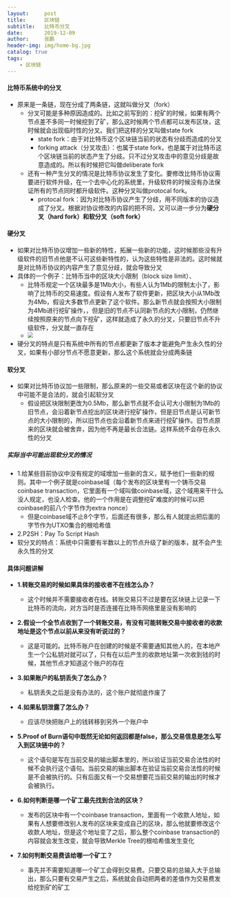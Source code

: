 ```yaml
---
layout:     post 
title:      区块链
subtitle:   比特币分叉
date:       2019-12-09
author:     张鹏
header-img: img/home-bg.jpg
catalog: true   
tags:                         
    - 区块链
---
```


#### 比特币系统中的分叉

- 原来是一条链，现在分成了两条链，这就叫做分叉（fork）
   - 分叉可能是多种原因造成的。比如之前写到的：挖矿的时候，如果有两个节点差不多同一时候挖到了矿，那么这时候两个节点都可以发布区块，这时候就会出现临时性的分叉。我们把这样的分叉叫做state fork
      - state fork：由于对比特币这个区块链当前的状态有分歧而造成的分叉
      - forking attack（分叉攻击）：也属于state fork，也是属于对比特币这个区块链当前的状态产生了分歧。只不过分叉攻击中的意见分歧是故意造成的。所以有时候把它叫做deliberate fork
   - 还有一种产生分叉的情况是比特币协议发生了变化。要修改比特币协议需要进行软件升级，在一个去中心化的系统里，升级软件的时候没有办法保证所有的节点同时都升级软件。这种分叉叫做protocal fork。
      - protocal fork：因为对比特币协议产生了分歧，用不同版本的协议造成了分叉。根据对协议修改的内容的把不同，又可以进一步分为**硬分叉（hard fork）和软分叉（soft fork）**

#### 硬分叉

- 如果对比特币协议增加一些新的特性，拓展一些新的功能，这时候那些没有升级软件的旧节点他是不认可这些新特性的，认为这些特性是非法的。这时候就是对比特币协议的内容产生了意见分歧，就会导致分叉
- 具体的一个例子：比特币当中的区块大小限制（block size limit）、
   - 比特币规定一个区块最多是1Mb大小，有些人认为1Mb的限制太小了，影响了比特币的交易速度。假设有人发布了软件更新，把区块大小从1Mb改为4Mb，假设大多数节点更新了这个软件。那么新节点就会按照大小限制为4Mb进行挖矿操作，，但是旧的节点不认同新节点的大小限制，仍然继续按照原来的节点向下挖矿，这样就造成了永久的分叉，只要旧节点不升级软件，分叉就一直存在
   - <img src="https://vi0.xiu123.cn/live/2019/12/09/10/1003v1575857903747980890.jpg" style="zoom:80%;" />
- 硬分叉的特点是只有系统中所有的节点都更新了版本才能避免产生永久性的分叉，如果有小部分节点不愿意更新，那么这个系统就会分成两条链

#### 软分叉

- 如果对比特币协议加一些限制，那么原来的一些交易或者区块在这个新的协议中可能不是合法的，就会引起软分叉
   - 假设把区块限制更改为0.5Mb，那么新节点就不会认可大小限制为1Mb的旧节点，会沿着新节点挖出的区块进行挖矿操作，但是旧节点是认可新节点的大小限制的，所以旧节点也会沿着新节点来进行挖矿操作。旧节点原来的区块就会被舍弃，因为他不再是最长合法链。这样系统不会存在永久性的分叉

##### 实际当中可能出现软分叉的情况

- 1.给某些目前协议中没有规定的域增加一些新的含义，赋予他们一些新的规则。其中一个例子就是coinbase域（每个发布的区块里有一个铸币交易coinbase transaction，它里面有一个域叫做coinbase域，这个域用来干什么没人规定，也没人检查。他的一个作用是在调整挖矿难度的时候可以把coinbase的前八个字节作为extra nonce）
   - 但是coinbase域不止8个字节，后面还有很多，那么有人就提出把后面的字节作为UTXO集合的根哈希值
- 2.P2SH：Pay To Script Hash
- 软分叉的特点：系统中只需要有半数以上的节点升级了新的版本，就不会产生永久性的分叉

#### 具体问题讲解

- **1.转账交易的时候如果具体的接收者不在线怎么办？**
   - 这个时候并不需要接收者在线。转账交易只不过是要在区块链上记录一下比特币的流向，对方当时是否连接在比特币网络里是没有影响的

- **2.假设一个全节点收到了一个转账交易，有没有可能转账交易中接收者的收款地址是这个节点以前从来没有听说过的？**
   - 这是可能的。比特币账户在创建的时候是不需要通知其他人的，在本地产生一个公私钥对就可以了，只有在以后产生的收款地址第一次收到钱的时候，其他节点才知道这个账户的存在

- **3.如果账户的私钥丢失了怎么办？**
   - 私钥丢失之后是没有办法的，这个账户就彻底作废了

- **4.如果私钥泄露了怎么办？**
   - 应该尽快把账户上的钱转移到另外一个账户中

- **5.Proof of Burn语句中既然无论如何返回都是false，那么交易信息是怎么写入到区块链中的？**
   - 这个语句是写在当前交易的输出脚本里的，所以验证当前交易合法性的时候不会执行这个语句。当前交易的输出脚本在验证当前交易合法性的时候是不会被执行的。只有后面又有一个交易想要花当前交易的输出的时候才会被执行。

- **6.如何判断是哪一个矿工最先找到合法的区块？**
   - 发布的区块中有一个coinbase transaction，里面有一个收款人地址，如果有人想要修改别人发布的区块来变成自己的区块，那么他就要修改这个收款人地址，但是这个地址变了之后，那么整个coinbase transaction的内容就会发生改变，就会导致Merkle Tree的根哈希值发生变化

- **7.如何判断交易费该给哪一个矿工？**
   - 事先并不需要知道哪一个矿工会得到交易费。只要交易的总输入大于总输出，那么只要有交易产生之后，系统就会自动把两者的差值作为交易费发给挖到矿的矿工